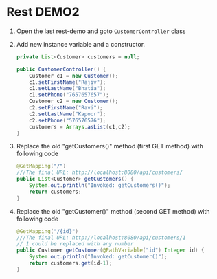 # Rest DEMO2

1.  Open the last rest-demo and goto `CustomerController` class

2.  Add new instance variable and a constructor.

    ```java
    private List<Customer> customers = null;
	
	public CustomerController() {
		Customer c1 = new Customer();
		c1.setFirstName("Rajiv");
		c1.setLastName("Bhatia");
		c1.setPhone("7657657657");
		Customer c2 = new Customer();
		c2.setFirstName("Ravi");
		c2.setLastName("Kapoor");
		c2.setPhone("576576576");	
		customers = Arrays.asList(c1,c2);
	}
	
    ```

3.  Replace the old "getCustomers()" method (first GET method) with following code


    ```java
	@GetMapping("/")
	///The final URL: http://localhost:8080/api/customers/
	public List<Customer> getCustomers() {
		System.out.println("Invoked: getCustomers()");
		return customers;		
	}
    ```

4.  Replace the old "getCustomer()" method (second GET method) with following code

    ```java
    @GetMapping("/{id}")
	///The final URL: http://localhost:8080/api/customers/1
	// 1 could be replaced with any number
	public Customer getCustomer(@PathVariable("id") Integer id) {
		System.out.println("Invoked: getCustomer()");
		return customers.get(id-1);
	}
    ```